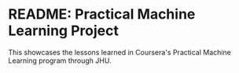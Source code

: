 # README: Practical Machine Learning Project
This showcases the lessons learned in Coursera's Practical Machine Learning program through JHU.